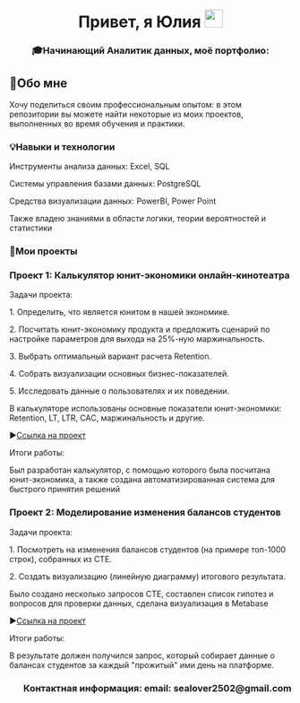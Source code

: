 <h1 align="center">Привет, я Юлия
<img src="https://github.com/blackcater/blackcater/raw/main/images/Hi.gif" height="32"/></h1>
<h3 align="center">&#127891;Начинающий Аналитик данных, моё портфолио:</h3>


<h2>&#128221;Обо мне</h2>
<p>Хочу поделиться своим профессиональным опытом: в этом репозитории вы можете найти некоторые из моих проектов, выполненных во время обучения и практики.</p>

<h3>&#128161;Навыки и технологии</h3>

<p>Инструменты анализа данных: Excel, SQL</p>
<p>Системы управления базами данных: PostgreSQL</p>
<p>Средства визуализации данных: PowerBI, Power Point</p>
<p>Также владею знаниями в области логики, теории вероятностей и статистики</p>

<h3>&#128205;Мои проекты</h3>
<h3>Проект 1: Калькулятор юнит-экономики онлайн-кинотеатра</h3>

<p>Задачи проекта:</p>

<p>1. Определить, что является юнитом в нашей экономике.</p>
<p>2. Посчитать юнит-экономику продукта и предложить сценарий по настройке параметров для выхода на 25%-ную маржинальность.</p>
<p>3. Выбрать оптимальный вариант расчета Retention.</p>
<p>4. Собрать визуализации основных бизнес-показателей.</p>
<p>5. Исследовать данные о пользователях и их поведении.</p>
<p>В калькуляторе использованы основные показатели юнит-экономики: Retention, LT, LTR, CAC, маржинальность и другие.</p>

&#9654;<a href="https://docs.google.com/spreadsheets/d/1qpyromXxVEHRBm7hIwkALAX9pG9uXLOLqhmA0b6vUFc/edit?usp=sharing" target="_blank">Ссылка на проект</a>

<p>Итоги работы:</p>

<p>Был разработан калькулятор, с помощью которого была посчитана юнит-экономика, а также создана автоматизированная система для быстрого принятия решений</p> 

<h3>Проект 2: Моделирование изменения балансов студентов</h3>

<p>Задачи проекта:</p>

<p>1. Посмотреть на изменения балансов студентов (на примере топ-1000 строк), собранных из CTE.</p>
<p>2. Создать визуализацию (линейную диаграмму) итогового результата.</p>
<p> Было создано несколько запросов CTE, составлен список гипотез и вопросов для проверки данных, сделана визуализация в Metabase</p>

&#9654;<a href="https://docs.google.com/document/d/1wpVQQlpBdVeWSGbHHBKG5H37I4fUMP5v-Co6a5vHNCY/edit?usp=sharing" target="_blank">Ссылка на проект</a>

<p>Итоги работы:</p>

<p>В результате должен получился запрос, который собирает данные о балансах студентов за каждый "прожитый" ими день на платформе.</p>
<h3 align="right"> Контактная информация: email: sealover2502@gmail.com </h3>
